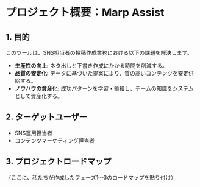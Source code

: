 # プロジェクト概要：Marp Assist

## 1. 目的
このツールは、SNS担当者の投稿作成業務における以下の課題を解決します。
- **生産性の向上:** ネタ出しと下書き作成にかかる時間を削減する。
- **品質の安定化:** データに基づいた提案により、質の高いコンテンツを安定供給する。
- **ノウハウの資産化:** 成功パターンを学習・蓄積し、チームの知識をシステムとして資産化する。

## 2. ターゲットユーザー
- SNS運用担当者
- コンテンツマーケティング担当者

## 3. プロジェクトロードマップ
（ここに、私たちが作成したフェーズ1〜3のロードマップを貼り付け）
